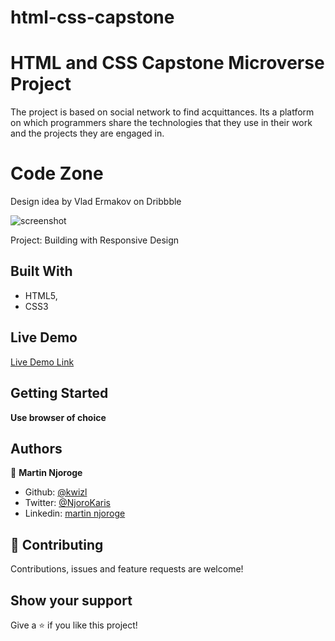 # html-css-capstone

# HTML and CSS Capstone Microverse Project

The project is based on social network to find acquittances. Its a platform on which programmers share the technologies that they use in their work and the projects they are engaged in.

# Code Zone
Design idea by Vlad Ermakov on Dribbble

![screenshot](screenshot/screenshot.png)

Project: Building with Responsive Design

## Built With

- HTML5,
- CSS3

## Live Demo

[Live Demo Link]()

## Getting Started

**Use browser of choice**

## Authors

👤 **Martin Njoroge**

- Github: [@kwizl](https://github.com/kwizl)
- Twitter: [@NjoroKaris](https://twitter.com/NjoroKaris)
- Linkedin: [martin njoroge](https://www.linkedin.com/in/martin-njoroge-098774110/)

## 🤝 Contributing

Contributions, issues and feature requests are welcome!

## Show your support

Give a ⭐️ if you like this project!
